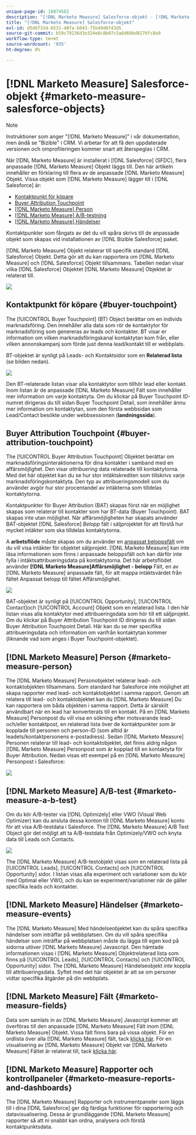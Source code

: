 ```yaml
---
unique-page-id: 18874582
description: "[!DNL Marketo Measure] Salesforce-objekt - [!DNL Marketo Measure] - Produktdokumentation"
title: "[!DNL Marketo Measure] Salesforce-objekt"
exl-id: d5d6f334-6531-40fa-b043-75b49d8f43d5
source-git-commit: b59c79236d3e324e8c8b07c5a6d68bd8176fc8a9
workflow-type: tm+mt
source-wordcount: '935'
ht-degree: 0%

---
```


# [!DNL Marketo Measure] Salesforce-objekt {#marketo-measure-salesforce-objects}

>[!NOTE]
>
>Instruktioner som anger &quot;[!DNL Marketo Measure]&quot; i vår dokumentation, men ändå se &quot;Bizible&quot; i CRM. Vi arbetar för att få den uppdaterade versionen och omprofileringen kommer snart att återspeglas i CRM.

När [!DNL Marketo Measure] är installerat i [!DNL Salesforce] (SFDC), flera anpassade [!DNL Marketo Measure] Objekt läggs till. Den här artikeln innehåller en förklaring till flera av de anpassade [!DNL Marketo Measure] Objekt. Vissa objekt som [!DNL Marketo Measure] lägger till i [!DNL Salesforce] är:

* [Kontaktpunkt för köpare](#touchpoint)
* [Buyer Attribution Touchpoint](#attribution)
* [[!DNL Marketo Measure] Person](#person)
* [[!DNL Marketo Measure] A/B-testning](#ab)
* [[!DNL Marketo Measure] Händelser](#events)

Kontaktpunkter som fångats av det du vill spåra skrivs till de anpassade objekt som skapas vid installationen av [!DNL Bizible Salesforce] paket.

[!DNL Marketo Measure] Objekt relaterar till specifik standard [!DNL Salesforce] Objekt. Detta gör att du kan rapportera om [!DNL Marketo Measure] och [!DNL Salesforce] Objekt tillsammans. Tabellen nedan visar vilka [!DNL Salesforce] Objektet [!DNL Marketo Measure] Objektet är relaterat till.

![](assets/1-1.png)

## Kontaktpunkt för köpare {#buyer-touchpoint}

The [!UICONTROL Buyer Touchpoint] (BT) Object berättar om en individs marknadsföring. Den innehåller alla data som rör de kontaktytor för marknadsföring som genereras av leads och kontakter. BT visar er information om vilken marknadsföringskanal kontaktytan kom från, eller vilken annonskampanj som förde just denna lead/kontakt till er webbplats.

BT-objektet är synligt på Leads- och Kontaktsidor som en **Relaterad lista** (se bilden nedan).

![](assets/2-1.png)

Den BT-relaterade listan visar alla kontaktytor som tillhör lead eller kontakt. Inom listan är de anpassade [!DNL Marketo Measure] Fält som innehåller mer information om varje kontaktyta. Om du klickar på Buyer Touchpoint ID-numret dirigeras du till sidan Buyer Touchpoint Detail, som innehåller ännu mer information om kontaktytan, som den första webbsidan som Lead/Contact besökte under webbsessionen (**landningssida**).

## Buyer Attribution Touchpoint {#buyer-attribution-touchpoint}

The [!UICONTROL Buyer Attribution Touchpoint] Objektet berättar om marknadsföringsinteraktionerna för dina kontakter i samband med en affärsmöjlighet. Den visar *attribuering* data relaterade till kontaktytorna. Med det här objektet kan du se hur stor intäktskrediten som tillskrivs varje marknadsföringskontaktyta. Den typ av attribueringsmodell som du använder avgör hur stor procentandel av intäkterna som tilldelas kontaktytorna.

Kontaktpunkter för Buyer Attribution (BAT) skapas först när en möjlighet skapas som relaterar till kontakter som har BT-data (Buyer Touchpoint). BAT skapas inte utan möjlighet. När affärsmöjligheten har skapats använder BAT-objektet [!DNL Salesforce] *Belopp* fält i säljprojektet för att förstå hur mycket intäkter som ska tilldelas kontaktytorna.

A **arbetsflöde** måste skapas om du använder en [anpassat beloppsfält](/help/advanced-marketo-measure-features/custom-revenue-amount/using-a-custom-revenue-amount-field.md) om du vill visa intäkter för objektet säljprojekt. [!DNL Marketo Measure] kan inte läsa informationen som finns i anpassade beloppsfält och kan därför inte fylla i intäktsattribueringsdata på kontaktytorna. Det här arbetsflödet använder **[!DNL Marketo Measure]Affärsmöjlighet - belopp** Fält, en av [!DNL Marketo Measure] anpassade fält, för att mappa intäktsvärdet från fältet Anpassat belopp till fältet Affärsmöjlighet.

![](assets/3-1.png)

BAT-objektet är synligt på [!UICONTROL Opportunity], [!UICONTROL Contact]och [!UICONTROL Account] Objekt som en relaterad lista. I den här listan visas alla kontaktytor med attribueringsdata som hör till ett säljprojekt. Om du klickar på Buyer Attribution Touchpoint ID dirigeras du till sidan Buyer Attribution Touchpoint Detail. Här kan du se mer specifika attribueringsdata och information om varifrån kontaktytan kommer (liknande vad som anges i Buyer Touchpoint-objektet).

## [!DNL Marketo Measure] Person {#marketo-measure-person}

The [!DNL Marketo Measure] Personobjektet relaterar lead- och kontaktobjekten tillsammans. Som standard har Salesforce inte möjlighet att skapa rapporter med lead- och kontaktobjektet i samma rapport. Genom att relatera till lead- och kontaktobjektet kan du [!DNL Marketo Measure] Du kan rapportera om båda objekten i samma rapport. Detta är särskilt användbart när en lead har konverterats till en kontakt. På en [!DNL Marketo Measure] Personpost du vill visa en sökning efter motsvarande lead- och/eller kontaktpost, en relaterad lista över de kontaktpunkter som är kopplade till personen och person-ID (som alltid är leadets/kontaktpersonens e-postadress). Sedan [!DNL Marketo Measure] Personen relaterar till lead- och kontaktobjektet, det finns aldrig någon [!DNL Marketo Measure] Personpost som är kopplad till en kontaktyta för Buyer Attribution. Nedan visas ett exempel på en [!DNL Marketo Measure] Personpost i Salesforce:

![](assets/4.png)

## [!DNL Marketo Measure] A/B-test {#marketo-measure-a-b-test}

Om du kör A/B-tester via [!DNL Optimizely] eller VWO (Visual Web Optimizer) kan du ansluta dessa konton till [!DNL Marketo Measure] konto för att visa A/B-testdata i Salesforce. The [!DNL Marketo Measure] A/B Test Object gör det möjligt att ta A/B-testdata från Optimizely/VWO och knyta data till Leads och Contacts.

![](assets/5.png)

The [!DNL Marketo Measure] A/B-testobjekt visas som en relaterad lista på [!UICONTROL Leads], [!UICONTROL Contacts] och [!UICONTROL Opportunity] sidor. I listan visas alla experiment och variationer som du kör med Optimal eller VWO, och du kan se experiment/variationer när de gäller specifika leads och kontakter.

## [!DNL Marketo Measure] Händelser {#marketo-measure-events}

The [!DNL Marketo Measure] Med händelseobjektet kan du spåra specifika händelser som inträffar på webbplatsen. Om du vill spåra specifika händelser som inträffar på webbplatsen måste du lägga till egen kod på sidorna utöver [!DNL Marketo Measure] Javascript. Den hämtade informationen visas i [!DNL Marketo Measure] Objektrelaterad lista som finns på [!UICONTROL Leads], [!UICONTROL Contacts] och [!UICONTROL Opportunity] sidor. The [!DNL Marketo Measure] Händelseobjekt *inte* koppla till attribueringsdata. Syftet med det här objektet är att se om personer vidtar specifika åtgärder på din webbplats.

## [!DNL Marketo Measure] Fält {#marketo-measure-fields}

Data som samlats in av [!DNL Marketo Measure] Javascript kommer att överföras till den anpassade [!DNL Marketo Measure] Fält inom [!DNL Marketo Measure] Objekt. Vissa fält finns bara på vissa objekt. För en ordlista över alla [!DNL Marketo Measure] fält, tack [klicka här](/help/introduction-to-marketo-measure/overview-resources/glossary-of-marketo-measure-fields.md). För en visualisering av [!DNL Marketo Measure] Objekt var [!DNL Marketo Measure] Fältet är relaterat till, tack [klicka här](/help/configuration-and-setup/marketo-measure-and-salesforce/marketo-measure-object-and-field-taxonomy.md).

## [!DNL Marketo Measure] Rapporter och kontrollpaneler {#marketo-measure-reports-and-dashboards}

The [!DNL Marketo Measure] Rapporter och instrumentpaneler som läggs till i dina [!DNL Salesforce] ger dig färdiga funktioner för rapportering och datavisualisering. Dessa är grundläggande [!DNL Marketo Measure] rapporter så att ni snabbt kan ordna, analysera och förstå kontaktpunktsdata.
